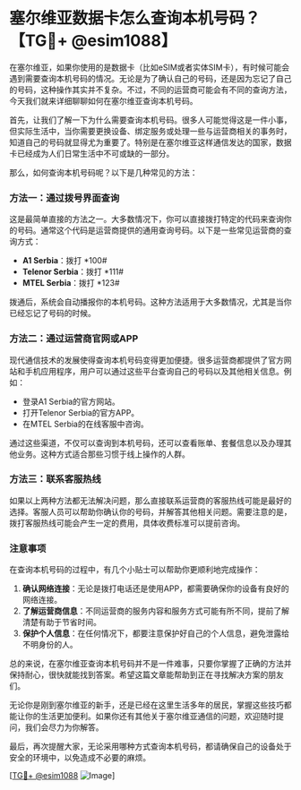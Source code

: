 # 塞尔维亚数据卡怎么查询本机号码？【TG💪+ @esim1088】

在塞尔维亚，如果你使用的是数据卡（比如eSIM或者实体SIM卡），有时候可能会遇到需要查询本机号码的情况。无论是为了确认自己的号码，还是因为忘记了自己的号码，这种操作其实并不复杂。不过，不同的运营商可能会有不同的查询方法，今天我们就来详细聊聊如何在塞尔维亚查询本机号码。

首先，让我们了解一下为什么需要查询本机号码。很多人可能觉得这是一件小事，但实际生活中，当你需要更换设备、绑定服务或处理一些与运营商相关的事务时，知道自己的号码就显得尤为重要了。特别是在塞尔维亚这样通信发达的国家，数据卡已经成为人们日常生活中不可或缺的一部分。

那么，如何查询本机号码呢？以下是几种常见的方法：

### 方法一：通过拨号界面查询

这是最简单直接的方法之一。大多数情况下，你可以直接拨打特定的代码来查询你的号码。通常这个代码是运营商提供的通用查询号码。以下是一些常见运营商的查询方式：

- **A1 Serbia**：拨打 *100#
- **Telenor Serbia**：拨打 *111#
- **MTEL Serbia**：拨打 *123#

拨通后，系统会自动播报你的本机号码。这种方法适用于大多数情况，尤其是当你已经忘记了号码的时候。

### 方法二：通过运营商官网或APP

现代通信技术的发展使得查询本机号码变得更加便捷。很多运营商都提供了官方网站和手机应用程序，用户可以通过这些平台查询自己的号码以及其他相关信息。例如：

- 登录A1 Serbia的官方网站。
- 打开Telenor Serbia的官方APP。
- 在MTEL Serbia的在线客服中咨询。

通过这些渠道，不仅可以查询到本机号码，还可以查看账单、套餐信息以及办理其他业务。这种方式适合那些习惯于线上操作的人群。

### 方法三：联系客服热线

如果以上两种方法都无法解决问题，那么直接联系运营商的客服热线可能是最好的选择。客服人员可以帮助你确认你的号码，并解答其他相关问题。需要注意的是，拨打客服热线可能会产生一定的费用，具体收费标准可以提前咨询。

### 注意事项

在查询本机号码的过程中，有几个小贴士可以帮助你更顺利地完成操作：

1. **确认网络连接**：无论是拨打电话还是使用APP，都需要确保你的设备有良好的网络连接。
2. **了解运营商信息**：不同运营商的服务内容和服务方式可能有所不同，提前了解清楚有助于节省时间。
3. **保护个人信息**：在任何情况下，都要注意保护好自己的个人信息，避免泄露给不明身份的人。

总的来说，在塞尔维亚查询本机号码并不是一件难事，只要你掌握了正确的方法并保持耐心，很快就能找到答案。希望这篇文章能帮助到正在寻找解决方案的朋友们。

无论你是刚到塞尔维亚的新手，还是已经在这里生活多年的居民，掌握这些技巧都能让你的生活更加便利。如果你还有其他关于塞尔维亚通信的问题，欢迎随时提问，我们会尽力为你解答。

最后，再次提醒大家，无论采用哪种方式查询本机号码，都请确保自己的设备处于安全的环境中，以免造成不必要的麻烦。

[[TG💪+ @esim1088](https://t.me/s/esim1088) ![Image](https://i.postimg.cc/4NQfJmqS/Snipaste-2025-05-13-00-14-12.png)]